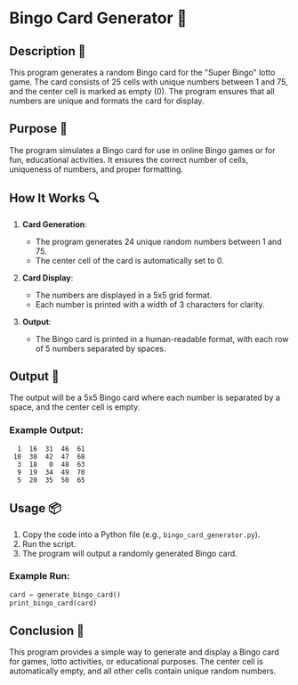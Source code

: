 # Bingo Card Generator 🎲

## Description 📝

This program generates a random Bingo card for the "Super Bingo" lotto game.
The card consists of 25 cells with unique numbers between 1 and 75, and the center cell is marked as empty (0).
The program ensures that all numbers are unique and formats the card for display.

## Purpose 🎯

The program simulates a Bingo card for use in online Bingo games or for fun, educational activities.
It ensures the correct number of cells, uniqueness of numbers, and proper formatting.

## How It Works 🔍

1. **Card Generation**:
    - The program generates 24 unique random numbers between 1 and 75.
    - The center cell of the card is automatically set to 0.
2. **Card Display**:

    - The numbers are displayed in a 5x5 grid format.
    - Each number is printed with a width of 3 characters for clarity.

3. **Output**:
    - The Bingo card is printed in a human-readable format, with each row of 5 numbers separated by spaces.

## Output 📜

The output will be a 5x5 Bingo card where each number is separated by a space, and the center cell is empty.

### Example Output:

```
  1  16  31  46  61
 10  30  42  47  68
  3  18   0  48  63
  9  19  34  49  70
  5  20  35  50  65
```

## Usage 📦

1. Copy the code into a Python file (e.g., `bingo_card_generator.py`).
2. Run the script.
3. The program will output a randomly generated Bingo card.

### Example Run:

```python
card = generate_bingo_card()
print_bingo_card(card)
```

## Conclusion 🚀

This program provides a simple way to generate and display a Bingo card for games, lotto activities, or educational purposes.
The center cell is automatically empty, and all other cells contain unique random numbers.
